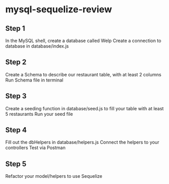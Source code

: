 # mysql-sequelize-review

## Step 1
In the MySQL shell, create a database called Welp
Create a connection to database in database/index.js

## Step 2
Create a Schema to describe our restaurant table, with at least 2 columns
Run Schema file in terminal

## Step 3
Create a seeding function in database/seed.js to fill your table with at least 5 restaurants
Run your seed file

## Step 4
Fill out the dbHelpers in database/helpers.js
Connect the helpers to your controllers 
Test via Postman

## Step 5 
Refactor your model/helpers to use Sequelize

